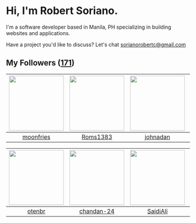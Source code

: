 # Hi, I'm Robert Soriano.
I'm a software developer based in Manila, PH specializing in building websites and applications.

Have a project you'd like to discuss?
Let's chat <a href="mailto:=sorianorobertc@gmail.com?Subject=Hello" target="_top">sorianorobertc@gmail.com</a>

## My Followers ([171](https://github.com/sorxrob?tab=followers))

| <img src="https://avatars3.githubusercontent.com/u/22251753?v=4" width="150" height="150" /> | <img src="https://avatars2.githubusercontent.com/u/21016014?v=4" width="150" height="150" /> | <img src="https://avatars1.githubusercontent.com/u/37522436?v=4" width="150" height="150" /> | <img src="https://avatars0.githubusercontent.com/u/25060761?v=4" width="150" height="150" /> |
| :------------------------------------------------------------------------------------------: | :------------------------------------------------------------------------------------------: | :------------------------------------------------------------------------------------------: | :------------------------------------------------------------------------------------------: |
|                           [moonfries](https://github.com/moonfries)                          |                            [Roms1383](https://github.com/Roms1383)                           |                            [johnadan](https://github.com/johnadan)                           |                          [jorgerosal](https://github.com/jorgerosal)                         |

| <img src="https://avatars2.githubusercontent.com/u/42872278?v=4" width="150" height="150" /> | <img src="https://avatars3.githubusercontent.com/u/27084297?v=4" width="150" height="150" /> | <img src="https://avatars3.githubusercontent.com/u/54436062?v=4" width="150" height="150" /> | <img src="https://avatars0.githubusercontent.com/u/62397313?v=4" width="150" height="150" /> |
| :------------------------------------------------------------------------------------------: | :------------------------------------------------------------------------------------------: | :------------------------------------------------------------------------------------------: | :------------------------------------------------------------------------------------------: |
|                              [otenbr](https://github.com/otenbr)                             |                          [chandan-24](https://github.com/chandan-24)                         |                            [SaidiAli](https://github.com/SaidiAli)                           |                          [CollinKoop](https://github.com/CollinKoop)                         |